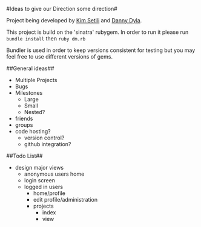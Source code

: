 #Ideas to give our Direction some direction#

Project being developed by [Kim Setili][] and [Danny Dyla][].

[Kim Setili]: http://setilikim.dyladan.me "Kimberly Setili Homepage"
[Danny Dyla]: http://www.dyladan.me "Danny Dyla Homepage"

This project is build on the 'sinatra' rubygem. In order to run it please run `bundle install` then `ruby dm.rb`

Bundler is used in order to keep versions consistent for testing but you may feel free to use different versions of gems.

##General ideas##
*   Multiple Projects
*   Bugs
*   Milestones
    *   Large
    *   Small
    *   Nested?
*   friends
*   groups
*   code hosting?
    *   version control?
    *   github integration?

##Todo List##
*   design major views
    *   anonymous users home
    *   login screen
    *   logged in users
        *   home/profile
        *   edit profile/administration
        *   projects
            *   index
            *   view
